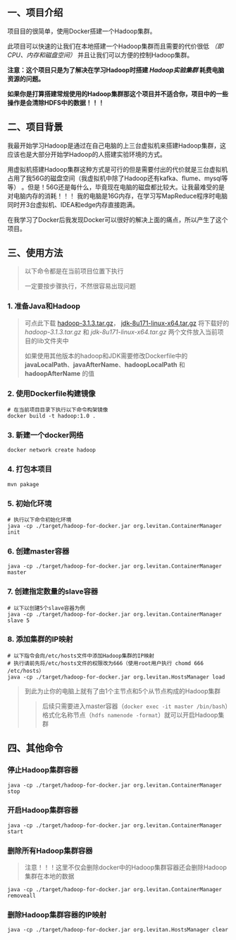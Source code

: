 ## 一、项目介绍
项目目的很简单，使用Docker搭建一个Hadoop集群。

此项目可以快速的让我们在本地搭建一个Hadoop集群而且需要的代价很低 *（即CPU、内存和磁盘空间）* 并且让我们可以方便的控制Hadoop集群。

**注意：这个项目只是为了解决在学习Hadoop时搭建 *Hadoop实验集群* 耗费电脑资源的问题。**

**如果你是打算搭建常规使用的Hadoop集群那这个项目并不适合你，项目中的一些操作是会清除HDFS中的数据！！！**

## 二、项目背景
我最开始学习Hadoop是通过在自己电脑的上三台虚拟机来搭建Hadoop集群，这应该也是大部分开始学Hadoop的人搭建实验环境的方式。

用虚拟机搭建Hadoop集群这种方式是可行的但是需要付出的代价就是三台虚拟机占用了我56G的磁盘空间（我虚拟机中除了Hadoop还有kafka、flume、mysql等等）
。但是！56G还是每什么，毕竟现在电脑的磁盘都比较大。让我最难受的是对电脑内存的消耗！！！
我的电脑是16G内存，在学习写MapReduce程序时电脑同时开3台虚拟机、IDEA和edge内存直接跑满。

在我学习了Docker后我发现Docker可以很好的解决上面的痛点，所以产生了这个项目。

## 三、使用方法
> 以下命令都是在当前项目位置下执行
> 
> 一定要按步骤执行，不然很容易出现问题

### 1. 准备Java和Hadoop
> 可点此下载
> [hadoop-3.1.3.tar.gz](http://archive.apache.org/dist/hadoop/core/hadoop-3.1.3/hadoop-3.1.3.tar.gz)，
> [jdk-8u171-linux-x64.tar.gz](https://repo.huaweicloud.com/java/jdk/8u171-b11/jdk-8u171-linux-x64.tar.gz)
> 将下载好的 *hadoop-3.1.3.tar.gz* 和 *jdk-8u171-linux-x64.tar.gz* 两个文件放入当前项目的lib文件夹中
> 
> 如果使用其他版本的hadoop和JDK需要修改Dockerfile中的
> **javaLocalPath**、**javaAfterName**、**hadoopLocalPath** 和 **hadoopAfterName** 的值

### 2. 使用Dockerfile构建镜像
```shell
# 在当前项目目录下执行以下命令构架镜像
docker build -t hadoop:1.0 .
```
### 3. 新建一个docker网络
```shell
docker network create hadoop
```

### 4. 打包本项目
```shell
mvn pakage
```

### 5. 初始化环境
```shell
# 执行以下命令初始化环境
java -cp ./target/hadoop-for-docker.jar org.levitan.ContainerManager init
```

### 6. 创建master容器
```shell
java -cp ./target/hadoop-for-docker.jar org.levitan.ContainerManager master
```

### 7. 创建指定数量的slave容器
```shell
# 以下以创建5个slave容器为例
java -cp ./target/hadoop-for-docker.jar org.levitan.ContainerManager slave 5
```
### 8. 添加集群的IP映射
```shell
# 以下指令会向/etc/hosts文件中添加Hadoop集群的IP映射
# 执行请前先将/etc/hosts文件的权限改为666（使用root用户执行 chomd 666 /etc/hosts）
java -cp ./target/hadoop-for-docker.jar org.levitan.HostsManager load
```

> 到此为止你的电脑上就有了由1个主节点和5个从节点构成的Hadoop集群
> 
> > 后续只需要进入master容器（`docker exec -it master /bin/bash`）格式化名称节点（`hdfs namenode -format`）就可以开启Hadoop集群

## 四、其他命令
### 停止Hadoop集群容器
```shell
java -cp ./target/hadoop-for-docker.jar org.levitan.ContainerManager stop
```

### 开启Hadoop集群容器
```shell
java -cp ./target/hadoop-for-docker.jar org.levitan.ContainerManager start
```

### 删除所有Hadoop集群容器
> 注意！！！这里不仅会删除docker中的Hadoop集群容器还会删除Hadoop集群在本地的数据
```shell
java -cp ./target/hadoop-for-docker.jar org.levitan.ContainerManager removeall
```

### 删除Hadoop集群容器的IP映射
```shell
java -cp ./target/hadoop-for-docker.jar org.levitan.HostsManager clear
```